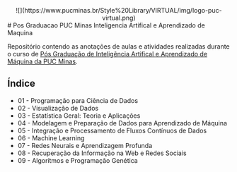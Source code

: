 <center>![](https://www.pucminas.br/Style%20Library/VIRTUAL/img/logo-puc-virtual.png)</center>
# Pos Graduacao PUC Minas Inteligencia Artifical e Aprendizado de Maquina

 Repositório contendo as anotações de aulas e atividades realizadas durante o curso de [Pós Graduação de Inteligência Artifical e Aprendizado de Máquina da PUC Minas](https://www.pucminas.br/PucVirtual/Pos-Graduacao/Paginas/Inteligencia-Artificial-e-Aprendizado-de-Maquina.aspx).

## Índice
* 01 - Programação para Ciência de Dados
* 02 - Visualização de Dados
* 03 - Estatística Geral: Teoria e Aplicações
* 04 - Modelagem e Preparação de Dados para Aprendizado de Máquina
* 05 - Integração e Processamento de Fluxos Contínuos de Dados
* 06 - Machine Learning
* 07 - Redes Neurais e Aprendizagem Profunda
* 08 - Recuperação da Informação na Web e Redes Sociais
* 09 - Algorítmos e Programação Genética



